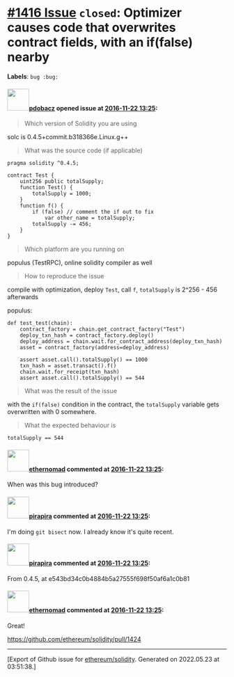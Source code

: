 # [\#1416 Issue](https://github.com/ethereum/solidity/issues/1416) `closed`: Optimizer causes code that overwrites contract fields, with an if(false) nearby
**Labels**: `bug :bug:`


#### <img src="https://avatars.githubusercontent.com/u/5735525?u=96633d21ff6edb863a504e549ac8611e27a50e22&v=4" width="50">[pdobacz](https://github.com/pdobacz) opened issue at [2016-11-22 13:25](https://github.com/ethereum/solidity/issues/1416):

> Which version of Solidity you are using

solc is 0.4.5+commit.b318366e.Linux.g++

> What was the source code (if applicable)

```
pragma solidity ^0.4.5;

contract Test {
    uint256 public totalSupply;
    function Test() {
        totalSupply = 1000;
    }
    function f() {
        if (false) // comment the if out to fix
            var other_name = totalSupply;
        totalSupply -= 456;
    }
}
```

> Which platform are you running on

populus (TestRPC), online solidity compiler as well

> How to reproduce the issue

compile with optimization, deploy `Test`, call `f`, `totalSupply` is 2^256 - 456 afterwards

populus:
```
def test_test(chain):
    contract_factory = chain.get_contract_factory("Test")
    deploy_txn_hash = contract_factory.deploy()
    deploy_address = chain.wait.for_contract_address(deploy_txn_hash)
    asset = contract_factory(address=deploy_address)

    assert asset.call().totalSupply() == 1000
    txn_hash = asset.transact().f()
    chain.wait.for_receipt(txn_hash)
    assert asset.call().totalSupply() == 544
```

> What was the result of the issue

with the `if(false)` condition in the contract, the `totalSupply` variable gets overwritten with 0 somewhere.

> What the expected behaviour is

`totalSupply == 544`

#### <img src="https://avatars.githubusercontent.com/u/161566?u=96fa92029184b2a4662eba932c535f39d9d29f1d&v=4" width="50">[ethernomad](https://github.com/ethernomad) commented at [2016-11-22 13:25](https://github.com/ethereum/solidity/issues/1416#issuecomment-262430588):

When was this bug introduced?

#### <img src="https://avatars.githubusercontent.com/u/44281?u=19789513178700ad73a6cf535a40fbbfdc1ad615&v=4" width="50">[pirapira](https://github.com/pirapira) commented at [2016-11-22 13:25](https://github.com/ethereum/solidity/issues/1416#issuecomment-262463926):

I'm doing `git bisect` now.  I already know it's quite recent.

#### <img src="https://avatars.githubusercontent.com/u/44281?u=19789513178700ad73a6cf535a40fbbfdc1ad615&v=4" width="50">[pirapira](https://github.com/pirapira) commented at [2016-11-22 13:25](https://github.com/ethereum/solidity/issues/1416#issuecomment-262471962):

From 0.4.5, at e543bd34c0b4884b5a27555f698f50af6a1c0b81

#### <img src="https://avatars.githubusercontent.com/u/161566?u=96fa92029184b2a4662eba932c535f39d9d29f1d&v=4" width="50">[ethernomad](https://github.com/ethernomad) commented at [2016-11-22 13:25](https://github.com/ethereum/solidity/issues/1416#issuecomment-262473263):

Great!

https://github.com/ethereum/solidity/pull/1424


-------------------------------------------------------------------------------



[Export of Github issue for [ethereum/solidity](https://github.com/ethereum/solidity). Generated on 2022.05.23 at 03:51:38.]
